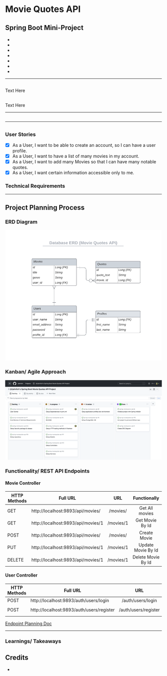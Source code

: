 # Movie Quotes API

## Spring Boot Mini-Project
* <a href="#"></a>
* <a href="#"></a>
* <a href="#"></a>
* <a href="#"></a>
* <a href="#"></a>
* <a href="#"></a>
* <a href="#"></a>
---
## 

Text Here

##

Text Here

---
## 

---
## 

### User Stories
- [x] As a User, I want to be able to create an account, so I can have a user profile.
- [x] As a User, I want to have a list of many movies in my account.
- [x] As a User, I want to add many Movies so that I can have many notable quotes.
- [x] As a User, I want certain information accessible only to me.

### Technical Requirements

---
## Project Planning Process

### ERD Diagram
![](/images/DB_ER_diagram.png)

### Kanban/ Agile Approach
![](/images/agile_project_plan.png)

### Functionality/ REST API Endpoints

#### Movie Controller
| HTTP Methods | Full URL                           |    URL    |    Functionally    |
|--------------|------------------------------------|:---------:|:------------------:|
| GET          | http://localhost:9893/api/movies/  | /movies/  | Get All movies     |
| GET          | http://localhost:9893/api/movies/1 | /movies/1 | Get Movie By Id    |
| POST         | http://localhost:9893/api/movies/  | /movies/  | Create Movie       |
| PUT          | http://localhost:9893/api/movies/1 | /movies/1 | Update Movie By Id |
| DELETE       | http://localhost:9893/api/movies/1 | /movies/1 | Delete Movie By Id |

#### User Controller
| HTTP Methods | Full URL                                  |          URL         |   Functionally   |
|--------------|-------------------------------------------|:--------------------:|:----------------:|
| POST         | http://localhost:9893/auth/users/login    | /auth/users/login    | Logs user in     |
| POST         | http://localhost:9893/auth/users/register | /auth/users/register | Registers a user |


[Endpoint Planning Doc](https://docs.google.com/spreadsheets/d/1TMQIOrHQxaXZtsJ4rmfsd5t8xElu4gvIv6P-eFgEU1k/edit?usp=sharing)

---
### Learnings/ Takeaways

## Credits

* 